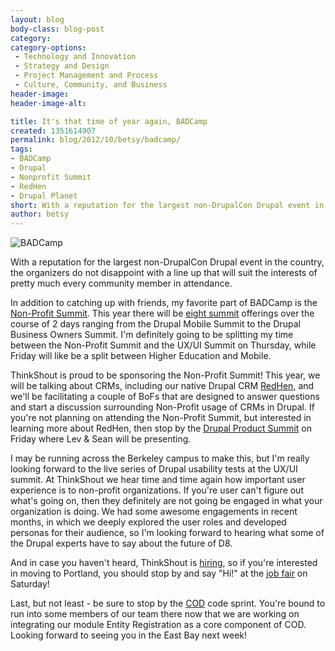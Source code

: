 ```yaml
---
layout: blog
body-class: blog-post
category:
category-options:
 - Technology and Innovation
 - Strategy and Design
 - Project Management and Process
 - Culture, Community, and Business
header-image:
header-image-alt:

title: It's that time of year again, BADCamp
created: 1351614907
permalink: blog/2012/10/betsy/badcamp/
tags:
- BADCamp
- Drupal
- Nonprofit Summit
- RedHen
- Drupal Planet
short: With a reputation for the largest non-DrupalCon Drupal event in the country, the organizers do not disappoint with a line up that will suit the interests of pretty much every community member in attendance.
author: betsy
---
```

![BADCamp](http://2012.badcamp.net/sites/all/themes/baddercamp/logo.png)

With a reputation for the largest non-DrupalCon Drupal event in the country, the organizers do not disappoint with a line up that will suit the interests of pretty much every community member in attendance.  

In addition to catching up with friends, my favorite part of BADCamp is the [Non-Profit Summit](http://2012.badcamp.net/program/non-profit-summit).  This year there will be [eight summit](http://2012.badcamp.net/program/summits) offerings over the course of 2 days ranging from the Drupal Mobile Summit to the Drupal Business Owners Summit.  I'm definitely going to be splitting my time between the Non-Profit Summit and the UX/UI Summit on Thursday, while Friday will like be a split between Higher Education and Mobile.  

ThinkShout is proud to be sponsoring the Non-Profit Summit!  This year, we will be talking about CRMs, including our native Drupal CRM [RedHen](http://redhencrm.com/), and we'll be facilitating a couple of BoFs that are designed to answer questions and start a discussion surrounding Non-Profit usage of CRMs in Drupal.  If you're not planning on attending the Non-Profit Summit, but interested in learning more about RedHen, then stop by the [Drupal Product Summit](http://2012.badcamp.net/program/product-summit) on Friday where Lev & Sean will be presenting. 

I may be running across the Berkeley campus to make this, but I'm really looking forward to the live series of Drupal usability tests at the UX/UI summit.  At ThinkShout we hear time and time again how important user experience is to non-profit organizations.  If you're user can't figure out what's going on, then they definitely are not going be engaged in what your organization is doing.  We had some awesome engagements in recent months, in which we deeply explored the user roles and developed personas for their audience, so I'm looking forward to hearing what some of the Drupal experts have to say about the future of D8.  

And in case you haven't heard, ThinkShout is [hiring](http://thinkshout.com/blog/2012/09/betsy/thinkshout-hiring-senior-engineer), so if you're interested in moving to Portland, you should stop by and say "Hi!" at the [job fair](http://2012.badcamp.net/program/drupal-job-fair) on Saturday!

Last, but not least - be sure to stop by the [COD](http://drupal.org/project/cod) code sprint. You're bound to run into some members of our team there now that we are working on integrating our module Entity Registration  as a core component of COD.  Looking forward to seeing you in the East Bay next week!

